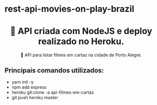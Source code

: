 # rest-api-movies-on-play-brazil

<h1 align="center"> 🔗 API criada com NodeJS e deploy realizado no Heroku.</h1>
<p align="center">🚀 API para listar filmes em cartaz na cidade de Porto Alegre.</p>


## Principais comandos utilizados:
- yarn init -y 
- npm add express
- heroku git:clone -a api-filmes-em-cartaz
- git push heroku master
